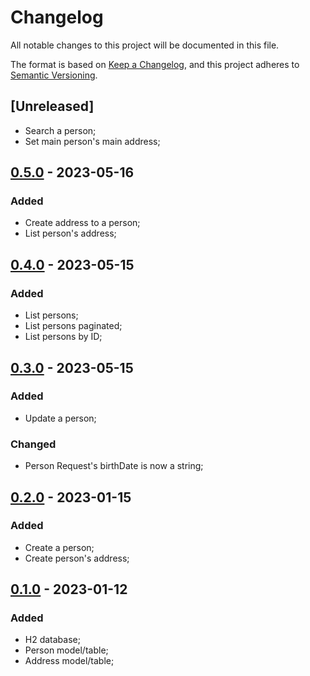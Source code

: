 # Changelog

All notable changes to this project will be documented in this file.

The format is based on [Keep a Changelog](https://keepachangelog.com/en/1.0.0/),
and this project adheres to [Semantic Versioning](https://semver.org/spec/v2.0.0.html).

## [Unreleased]
* Search a person;
* Set main person's main address;

## [0.5.0]() - 2023-05-16 
### Added
* Create address to a person;
* List person's address;

## [0.4.0]() - 2023-05-15
### Added
* List persons;
* List persons paginated;
* List persons by ID;

## [0.3.0]() - 2023-05-15
### Added
* Update a person;

### Changed
* Person Request's birthDate is now a string;

## [0.2.0]() - 2023-01-15
### Added
* Create a person;
* Create person's address;

## [0.1.0]() - 2023-01-12
### Added
* H2 database;
* Person model/table;
* Address model/table;


